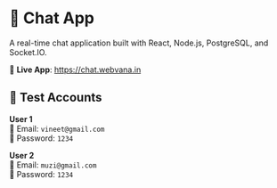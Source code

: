 # 💬 Chat App

A real-time chat application built with React, Node.js, PostgreSQL, and Socket.IO.

🔗 **Live App**: https://chat.webvana.in

## 🧪 Test Accounts

**User 1**  
📧 Email: `vineet@gmail.com`  
🔑 Password: `1234`

**User 2**  
📧 Email: `muzi@gmail.com`  
🔑 Password: `1234`
